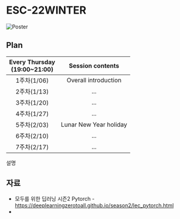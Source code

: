 # ESC-22WINTER
![Poster](https://user-images.githubusercontent.com/56993675/131220781-6afdc147-3bff-4713-aa7a-2d79d1874639.png)

## Plan

|Every Thursday <br> (19:00~21:00)|Session contents|
|:-------:|:-----------------------:|
|1주차(1/06)|Overall introduction|
|2주차(1/13)|...|
|3주차(1/20)|...|
|4주차(1/27)|...|
|5주차(2/03)|Lunar New Year holiday|
|6주차(2/10)|...|
|7주차(2/17)|...|

설명

## 자료
- 모두를 위한 딥러닝 시즌2 Pytorch - https://deeplearningzerotoall.github.io/season2/lec_pytorch.html
- 

